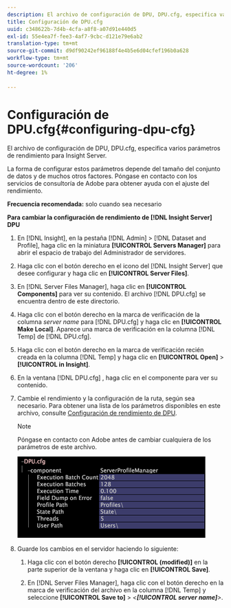 ```yaml
---
description: El archivo de configuración de DPU, DPU.cfg, especifica varios parámetros de rendimiento para Insight Server.
title: Configuración de DPU.cfg
uuid: c348622b-7d4b-4cfa-a8f8-a07d91e440d5
exl-id: 55e4ea7f-fee3-4af7-9cbc-d121e79e6ab2
translation-type: tm+mt
source-git-commit: d9df90242ef96188f4e4b5e6d04cfef196b0a628
workflow-type: tm+mt
source-wordcount: '206'
ht-degree: 1%

---
```


# Configuración de DPU.cfg{#configuring-dpu-cfg}

El archivo de configuración de DPU, DPU.cfg, especifica varios parámetros de rendimiento para Insight Server.

La forma de configurar estos parámetros depende del tamaño del conjunto de datos y de muchos otros factores. Póngase en contacto con los servicios de consultoría de Adobe para obtener ayuda con el ajuste del rendimiento.

**Frecuencia recomendada:** solo cuando sea necesario

**Para cambiar la configuración de rendimiento de  [!DNL Insight Server] DPU**

1. En [!DNL Insight], en la pestaña [!DNL Admin] > [!DNL Dataset and Profile], haga clic en la miniatura **[!UICONTROL Servers Manager]** para abrir el espacio de trabajo del Administrador de servidores.
1. Haga clic con el botón derecho en el icono del [!DNL Insight Server] que desee configurar y haga clic en **[!UICONTROL Server Files]**.
1. En [!DNL Server Files Manager], haga clic en **[!UICONTROL Components]** para ver su contenido. El archivo [!DNL DPU.cfg] se encuentra dentro de este directorio.
1. Haga clic con el botón derecho en la marca de verificación de la columna *server name* para [!DNL DPU.cfg] y haga clic en **[!UICONTROL Make Local]**. Aparece una marca de verificación en la columna [!DNL Temp] de [!DNL DPU.cfg].
1. Haga clic con el botón derecho en la marca de verificación recién creada en la columna [!DNL Temp] y haga clic en **[!UICONTROL Open]** > **[!UICONTROL in Insight]**.
1. En la ventana [!DNL DPU.cfg] , haga clic en el componente para ver su contenido.
1. Cambie el rendimiento y la configuración de la ruta, según sea necesario. Para obtener una lista de los parámetros disponibles en este archivo, consulte [Configuración de rendimiento de DPU](../../../home/c-inst-svr/c-cfg-stgs-ref/c-dpu-perf-stgs.md#concept-477c4c526de44bda84176e62266c3df1).

   >[!NOTE]
   >
   >Póngase en contacto con Adobe antes de cambiar cualquiera de los parámetros de este archivo.

   ![](assets/cfg_DPU_egvalues.png)

1. Guarde los cambios en el servidor haciendo lo siguiente:

   1. Haga clic con el botón derecho **[!UICONTROL (modified)]** en la parte superior de la ventana y haga clic en **[!UICONTROL Save]**.

   1. En [!DNL Server Files Manager], haga clic con el botón derecho en la marca de verificación del archivo en la columna [!DNL Temp] y seleccione **[!UICONTROL Save to]** > *&lt;**[!UICONTROL server name]**>*.

